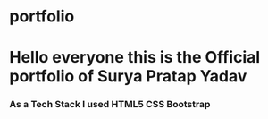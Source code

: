# portfolio
# Hello everyone this is the Official portfolio of Surya Pratap Yadav

### As a Tech Stack I used HTML5 CSS Bootstrap 


